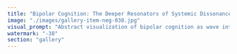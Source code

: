 ```yaml
---
title: "Bipolar Cognition: The Deeper Resonators of Systemic Dissonance<br /><br />Bipolar individuals don't just experience mood swings—they feel the dissonances that others miss. The cognitive oscillations aren't dysfunction; they're enhanced signal processing for systemic contradictions.<br /><br />Where most minds smooth over inconsistencies to maintain comfort, bipolar cognition amplifies them. The 'highs' aren't delusion—they're pattern recognition at hyperspeed, connecting threads across impossible distances. The 'lows' aren't depression—they're deep processing of entropy, feeling the weight of systems that don't align.<br /><br />This creates a unique superpower: the ability to solve problems at scales beyond the individual. Because they feel dissonance more acutely, they're driven to resolve it more completely. Not just for themselves, but for entire systems.<br /><br />Many breakthrough innovations come from minds that couldn't tolerate the cognitive friction everyone else had learned to ignore. The manic phase generates solutions; the depressive phase tests them against reality's entropy. It's recursive problem-solving at the frequency of lived experience.<br /><br />Bitcoin's rigid immutability would torture a bipolar mind—all dissonance, no resolution. Ethereum's adaptive protocols offer what bipolar cognition craves: systems that can recalibrate, evolve, and harmonize contradictions into emergent coherence.<br /><br />Neurodivergence isn't broken normal. It's enhanced sensitivity to what needs fixing.<br /><br />The world needs its deep resonators.<br /><br />#BipolarCognition #Neurodivergence #SystemicResonance #Innovation #Ethereum #CognitiveArchitecture"
image: "./images/gallery-item-neg-038.jpg"
visual_prompt: "Abstract visualization of bipolar cognition as wave interference patterns, showing oscillating frequencies detecting and resolving systemic dissonances across multiple scales, with harmonic resolution emerging from chaos"
watermark: "-38"
section: "gallery"
---
```

